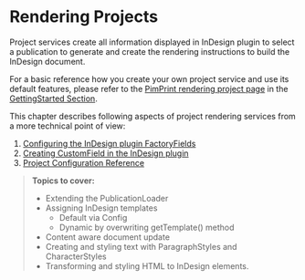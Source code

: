 # Rendering Projects
Project services create all information displayed in InDesign plugin to select a publication to generate and create the rendering instructions to build the InDesign document.

For a basic reference how you create your own project service and use its default features, please refer to the [PimPrint rendering project page](../01_Getting_Started/02_Project_Service.md) in the [GettingStarted Section](../01_Getting_Started/README.md).

This chapter describes following aspects of project rendering services from a more technical point of view:
1. [Configuring the InDesign plugin FactoryFields](./00_FactoryFields.md)
2. [Creating CustomField in the InDesign plugin](./01_CustomFields/README.md)
3. [Project Configuration Reference](./03_Configuration_Reference.md)

> __Topics to cover:__ 
> * Extending the PublicationLoader
> * Assigning InDesign templates
>     * Default via Config
>     * Dynamic by overwriting getTemplate() method
> * Content aware document update
> * Creating and styling text with ParagraphStyles and CharacterStyles 
 > * Transforming and styling HTML to InDesign elements.
